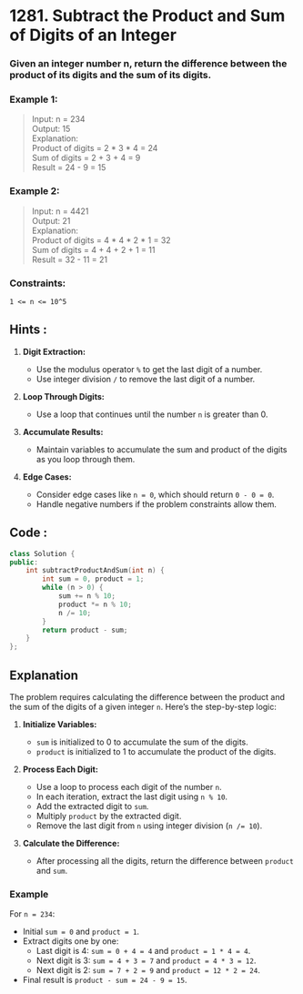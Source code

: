 # 1281. Subtract the Product and Sum of Digits of an Integer


### Given an integer number n, return the difference between the product of its digits and the sum of its digits.
 

 <h3><strong>Example 1:</strong></h3>

> Input: n = 234<br>
Output: 15 <br>
Explanation: <br>
Product of digits = 2 * 3 * 4 = 24 <br>
Sum of digits = 2 + 3 + 4 = 9 <br>
Result = 24 - 9 = 15<br>

<h3><strong>Example 2:</strong></h3>

> Input: n = 4421<br>
Output: 21<br>
Explanation: <br>
Product of digits = 4 * 4 * 2 * 1 = 32 <br>
Sum of digits = 4 + 4 + 2 + 1 = 11 <br>
Result = 32 - 11 = 21<br>
 

### Constraints:

`1 <= n <= 10^5`

## Hints :


1. **Digit Extraction:**
   - Use the modulus operator `%` to get the last digit of a number.
   - Use integer division `/` to remove the last digit of a number.

2. **Loop Through Digits:**
   - Use a loop that continues until the number `n` is greater than 0.

3. **Accumulate Results:**
   - Maintain variables to accumulate the sum and product of the digits as you loop through them.

4. **Edge Cases:**
   - Consider edge cases like `n = 0`, which should return `0 - 0 = 0`.
   - Handle negative numbers if the problem constraints allow them.

## Code :
```cpp
class Solution {
public:
    int subtractProductAndSum(int n) {
        int sum = 0, product = 1;
        while (n > 0) {
            sum += n % 10;
            product *= n % 10;
            n /= 10;
        }
        return product - sum;
    }
};
```
## Explanation
The problem requires calculating the difference between the product and the sum of the digits of a given integer `n`. Here’s the step-by-step logic:

1. **Initialize Variables:**
   - `sum` is initialized to 0 to accumulate the sum of the digits.
   - `product` is initialized to 1 to accumulate the product of the digits.

2. **Process Each Digit:**
   - Use a loop to process each digit of the number `n`.
   - In each iteration, extract the last digit using `n % 10`.
   - Add the extracted digit to `sum`.
   - Multiply `product` by the extracted digit.
   - Remove the last digit from `n` using integer division (`n /= 10`).

3. **Calculate the Difference:**
   - After processing all the digits, return the difference between `product` and `sum`.


### Example

For `n = 234`:
- Initial `sum = 0` and `product = 1`.
- Extract digits one by one:
  - Last digit is 4: `sum = 0 + 4 = 4` and `product = 1 * 4 = 4`.
  - Next digit is 3: `sum = 4 + 3 = 7` and `product = 4 * 3 = 12`.
  - Next digit is 2: `sum = 7 + 2 = 9` and `product = 12 * 2 = 24`.
- Final result is `product - sum = 24 - 9 = 15`.


